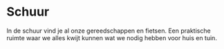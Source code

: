# Schuur

In de schuur vind je al onze gereedschappen en fietsen. Een praktische ruimte waar we alles kwijt kunnen wat we nodig hebben voor huis en tuin.
